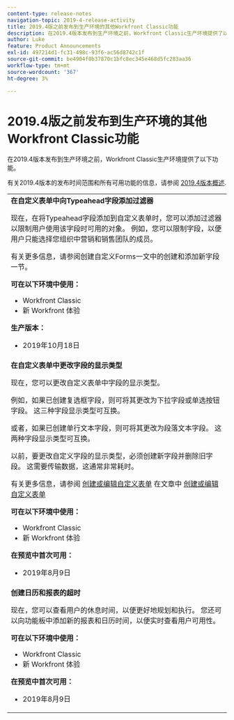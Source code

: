 ```yaml
---
content-type: release-notes
navigation-topic: 2019-4-release-activity
title: 2019.4版之前发布到生产环境的其他Workfront Classic功能
description: 在2019.4版本发布到生产环境之前，Workfront Classic生产环境提供了以下功能。
author: Luke
feature: Product Announcements
exl-id: 497214d1-fc31-498c-93f6-ac56d8742c1f
source-git-commit: be4904f0b37870c1bfc8ec345e468d5fc283aa36
workflow-type: tm+mt
source-wordcount: '367'
ht-degree: 3%

---
```


# 2019.4版之前发布到生产环境的其他Workfront Classic功能

在2019.4版本发布到生产环境之前，Workfront Classic生产环境提供了以下功能。

有关2019.4版本的发布时间范围和所有可用功能的信息，请参阅 [2019.4版本概述](../../../../product-announcements/product-releases/quarterly-release-archive/2019.4-release-activity/2019.4-release-activity-overview.md).

<table style="table-layout:auto"> 
 <col> 
 <tbody> 
  <tr> 
   <td> <strong>在自定义表单中向Typeahead字段添加过滤器</strong> <p>现在，在将Typeahead字段添加到自定义表单时，您可以添加过滤器以限制用户使用该字段时可用的对象。 例如，您可以限制字段，以便用户只能选择您组织中营销和销售团队的成员。</p> <p>有关更多信息，请参阅创建自定义Forms一文中的创建和添加新字段一节。</p> 
    <div class="workfront_plans"> 
     <p><strong>可在以下环境中使用：</strong> </p> 
     <ul> 
      <li>Workfront Classic</li> 
      <li>新 Workfront 体验</li> 
     </ul> 
     <p><strong>生产版本：</strong> </p> 
     <ul> 
      <li> 2019年10月18日</li> 
     </ul> 
    </div>  </td> 
  </tr> 
  <tr> 
   <td> 
    <div> 
     <strong>在自定义表单中更改字段的显示类型</strong> 
     <p>现在，您可以更改自定义表单中字段的显示类型。</p> 
     <p>例如，如果已创建复选框字段，则可将其更改为下拉字段或单选按钮字段。 这三种字段显示类型可互换。</p> 
     <p>或者，如果已创建单行文本字段，则可将其更改为段落文本字段。 这两种字段显示类型可互换。</p> 
     <p>以前，要更改自定义字段的显示类型，必须创建新字段并删除旧字段。 这需要传输数据，这通常非常耗时。</p> 
     <p>有关更多信息，请参阅 <a href="../../../../administration-and-setup/customize-workfront/create-manage-custom-forms/create-or-edit-a-custom-form.md#create" class="MCXref xref" xrefformat="{para}">创建或编辑自定义表单</a> 在文章中 <a href="../../../../administration-and-setup/customize-workfront/create-manage-custom-forms/create-or-edit-a-custom-form.md" class="MCXref xref" xrefformat="{para}">创建或编辑自定义表单</a></p> 
     <div class="workfront_plans"> 
      <p><strong>可在以下环境中使用：</strong> </p> 
      <ul> 
       <li>Workfront Classic</li> 
       <li>新 Workfront 体验</li> 
      </ul> 
      <p><strong>在预览中首次可用：</strong> </p> 
      <ul> 
       <li>2019年8月9日</li> 
      </ul> 
     </div> 
     </div> </td> 
  </tr> 
  <tr> 
   <td> 
    <div> 
     <strong>创建日历和报表的超时</strong> 
     <p>现在，您可以查看用户的休息时间，以便更好地规划和执行。 您还可以向功能板中添加新的报表和日历时间，以便实时查看用户可用性。</p> 
     <div class="workfront_plans"> 
      <p><strong>可在以下环境中使用：</strong> </p> 
      <ul> 
       <li>Workfront Classic</li> 
       <li>新 Workfront 体验</li> 
      </ul> 
      <p><strong>在预览中首次可用：</strong> </p> 
      <ul> 
       <li>2019年8月9日</li> 
      </ul> 
     </div> 
     </div> </td> 
  </tr> 
 </tbody> 
</table>
